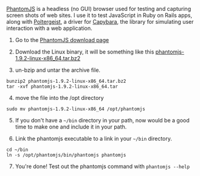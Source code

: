 
[PhantomJS](http://phantomjs.org) is a headless (no GUI) browser used for testing and capturing screen shots of web sites. I use it to test JavaScript in Ruby on Rails apps, along with [Poltergeist](https://github.com/jonleighton/poltergeist), a driver for [Capybara](http://jnicklas.github.io/capybara/), the library for simulating user interaction with a web application.

1. Go to the [PhantomJS download page](http://phantomjs.org/download.html)

2. Download the Linux binary, it will be something like this [phantomjs-1.9.2-linux-x86_64.tar.bz2](https://phantomjs.googlecode.com/files/phantomjs-1.9.2-linux-x86_64.tar.bz2)

3. un-bzip and untar the archive file.
``` plain
bunzip2 phantomjs-1.9.2-linux-x86_64.tar.bz2
tar -xvf phantomjs-1.9.2-linux-x86_64.tar
``` 
4. move the file into the /opt directory
``` plain
sudo mv phantomjs-1.9.2-linux-x86_64 /opt/phantomjs
```
5. If you don't have a `~/bin` directory in your path, now would be a good time to make one and include it in your path.

6. Link the phantomjs executable to a link in your `~/bin` directory.
``` plain
cd ~/bin
ln -s /opt/phantomjs/bin/phantomjs phantomjs
```
7. You're done! Test out the phantomjs command with `phantomjs --help`
